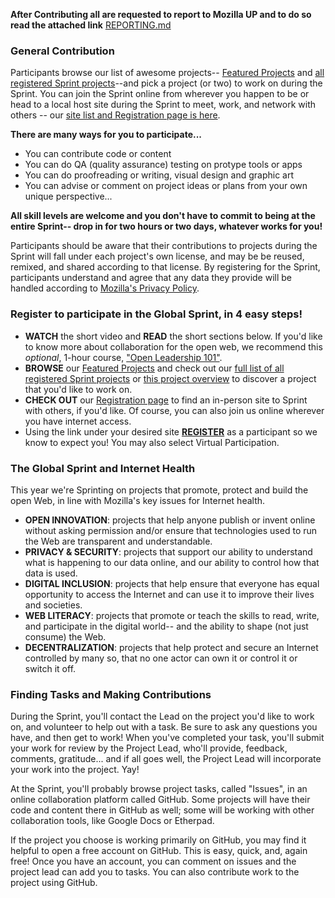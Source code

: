 **After Contributing all are requested to report to Mozilla UP and  to do so read the attached link** [REPORTING.md](REPORTING.md)


### General Contribution
Participants browse our list of awesome projects-- [Featured Projects](https://mozilla.github.io/global-sprint/projects/) and [all registered Sprint projects](https://github.com/mozilla/global-sprint/issues)--and pick a project (or two) to work on during the Sprint. You can join the Sprint online from wherever you happen to be or head to a local host site during the Sprint to meet, work, and network with others -- our [site list and Registration page is here](https://mozilla.github.io/global-sprint/register/).

**There are many ways for you to participate...** 
* You can contribute code or content
* You can do QA (quality assurance) testing on protype tools or apps
* You can do proofreading or writing, visual design and graphic art
* You can advise or comment on project ideas or plans from your own unique perspective...

**All skill levels are welcome and you don't have to commit to being at the entire Sprint-- drop in for two hours or two days, whatever works for you!** 

Participants should be aware that their contributions to projects during the Sprint will fall under each project's own license, and may be  be reused, remixed, and shared according to that license. By registering for the Sprint, participants understand and agree that any data they provide will be handled according to [Mozilla's Privacy Policy](https://www.mozilla.org/en-US/privacy/).

### Register to participate in the Global Sprint, in 4 easy steps!

* **WATCH** the short video and **READ** the short sections below. If you'd like to know more about collaboration for the open web, we recommend this *optional*, 1-hour course, ["Open Leadership 101"](https://mozilla.teachable.com/p/open-leadership-101).
* **BROWSE** our [Featured Projects](https://mozilla.github.io/global-sprint/projects/) and check out our [full list of all registered Sprint projects](https://github.com/mozilla/global-sprint/issues) or [this project overview](https://medium.com/@MozOpenLeaders/what-to-work-on-at-mozsprint-d88e1b9f3799) to discover a project that you'd like to work on. 
* **CHECK OUT** our [Registration page](https://mozilla.github.io/global-sprint/register/) to find an in-person site to Sprint with others, if you'd like. Of course, you can also join us online wherever you have internet access.
* Using the link under your desired site [**REGISTER**](https://mozilla.github.io/global-sprint/register/) as a participant so we know to expect you! You may also select Virtual Participation.  


### The Global Sprint and Internet Health
This year we're Sprinting on projects that promote, protect and build the open Web, in line with Mozilla's key issues for Internet health.  

* **OPEN INNOVATION**: projects that help anyone publish or invent online without asking permission and/or ensure that technologies used to run the Web are transparent and understandable.
* **PRIVACY & SECURITY**: projects that support our ability to understand what is happening to our data online, and our ability to control how that data is used.
* **DIGITAL INCLUSION**: projects that help ensure that everyone has equal opportunity to access the Internet and can use it to improve their lives and societies.
* **WEB LITERACY**: projects that promote or teach the skills to read, write, and participate in the digital world-- and the ability to shape (not just consume) the Web.
* **DECENTRALIZATION**: projects that help protect and secure an Internet controlled by many so, that no one actor can own it or control it or switch it off.


### Finding Tasks and Making Contributions
During the Sprint, you'll contact the Lead on the project you'd like to work on, and volunteer to help out with a task. Be sure to ask any questions you have, and then get to work! When you've completed your task, you'll submit your work for review by the Project Lead, who'll provide, feedback, comments, gratitude... and if all goes well, the Project Lead will incorporate your work into the project. Yay!

At the Sprint, you'll probably browse project tasks, called "Issues", in an online collaboration platform called GitHub. Some projects will have their code and content there in GitHub as well; some will be working with other collaboration tools, like Google Docs or Etherpad. 

If the project you choose is working primarily on GitHub, you may find it helpful to open a free account on GitHub. This is easy, quick, and, again free! Once you have an account, you can comment on issues and the project lead can add you to tasks. You can also contribute work to the project using GitHub.
